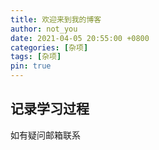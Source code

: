 ```yaml
---
title: 欢迎来到我的博客
author: not_you
date: 2021-04-05 20:55:00 +0800
categories: [杂项]
tags: [杂项]
pin: true
---
```


## 记录学习过程

如有疑问邮箱联系

